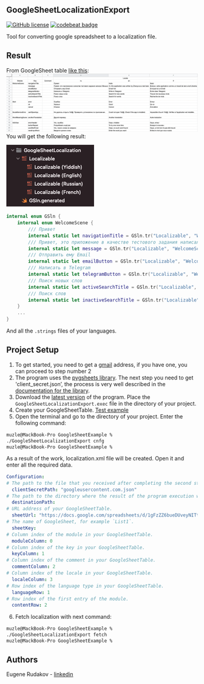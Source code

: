 ## GoogleSheetLocalizationExport

[![GitHub license](https://img.shields.io/badge/license-MIT-lightgrey.svg)](https://github.com/muzle/GoogleSheetLocalizationExport/blob/master/LICENSE)
[![codebeat badge](https://codebeat.co/badges/6c346142-a942-4c13-ae6b-5517b4c50b1d)](https://codebeat.co/projects/github-com-muzle-googlesheetlocalizationexport-master)

Tool for converting google spreadsheet to a localization file.

## Result
From GoogleSheet table [like this](https://docs.google.com/spreadsheets/d/1sYkZSq28FAtVKKjACiaQDgq8Q6y79MwqYLENPXEb4o0/edit?usp=sharing):
![sheet example](images/GoogleSheetTableExample.png)
You will get the following result:

![result](images/Result.png)
```swift
internal enum GSln {
	internal enum WelcomeScene {
		/// Привет
		internal static let navigationTitle = GSln.tr("Localizable", "WelcomeScene.navigationTitle")
		/// Привет, это приложение в качестве тестового задания написал Женька
		internal static let message = GSln.tr("Localizable", "WelcomeScene.message")
		/// Отправить ему Email
		internal static let emailButton = GSln.tr("Localizable", "WelcomeScene.emailButton")
		/// Написать в Telegram
		internal static let telegramButton = GSln.tr("Localizable", "WelcomeScene.telegramButton")
		/// Поиск новых слов
		internal static let activeSearchTitle = GSln.tr("Localizable", "WelcomeScene.activeSearchTitle")
		/// Поиск слов
		internal static let inactiveSearchTitle = GSln.tr("Localizable", "WelcomeScene.inactiveSearchTitle")
	}
	...
}
```
And all the `.strings` files of your languages.

## Project Setup
1. To get started, you need to get a [gmail](https://www.google.com/intl/ru/gmail/about/) address, if you have one, you can proceed to step number 2
2. The program uses the [pygsheets library](https://pygsheets.readthedocs.io/en/stable/).
The next step you need to get 'client_secret.json’, the process is very well described in the [documentation for the library](https://pygsheets.readthedocs.io/en/stable/authorization.html#).
3. Download the [latest version](https://github.com/muzle/GoogleSheetLocalizationExport/releases/download/v.0.0.2/GoogleSheetLocalizationExport.zip) of the program. Place the `GoogleSheetLocalizationExport.exec` file in the directory of your project.
4. Create your GoogleSheetTable. [Test example](https://docs.google.com/spreadsheets/d/1sYkZSq28FAtVKKjACiaQDgq8Q6y79MwqYLENPXEb4o0/edit?usp=sharing)
5. Open the terminal and go to the directory of your project.
Enter the following command:
```console
muzle@MackBook-Pro GoogleSheetExample % ./GoogleSheetLocalizationExport cnfg
muzle@MackBook-Pro GoogleSheetExample %
```
As a result of the work, localization.xml file will be created. Open it and enter all the required data.

```yml
Configuration:
# The path to the file that you received after completing the second step.
  clientSecretPath: "googleusercontent.com.json"
# The path to the directory where the result of the program execution will be placed.
  destinationPath:
# URL address of your GoogleSheetTable.
  sheetUrl: "https://docs.google.com/spreadsheets/d/1gFzZZ6bueDUveyNITtTRfuZnrP2K6b6z8XcywR2L1ns/edit#gid=0"
# The name of GoogleSheet, for example `List1`.
  sheetKey:
# Column index of the module in your GoogleSheetTable.
  moduleColumn: 0
# Column index of the key in your GoogleSheetTable.
  keyColumn: 1
# Column index of the comment in your GoogleSheetTable.
  commentColumn: 2
# Column index of the locale in your GoogleSheetTable.
  localeColumn: 3
# Row index of the language type in your GoogleSheetTable.
  languageRow: 1
# Row index of the first entry of the module.
  contentRow: 2
```
6. Fetch localization with next command:
```console
muzle@MackBook-Pro GoogleSheetExample % ./GoogleSheetLocalizationExport fetch
muzle@MackBook-Pro GoogleSheetExample %
```

## Authors
Eugene Rudakov - [linkedin](https://www.linkedin.com/in/voragomod/)
